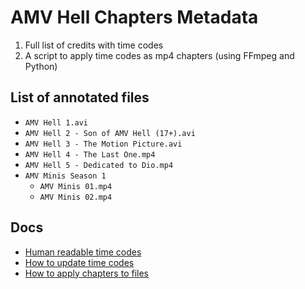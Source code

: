 # AMV Hell Chapters Metadata

1. Full list of credits with time codes
2. A script to apply time codes as mp4 chapters (using FFmpeg and Python)

## List of annotated files

* `AMV Hell 1.avi`
* `AMV Hell 2 - Son of AMV Hell (17+).avi`
* `AMV Hell 3 - The Motion Picture.avi`
* `AMV Hell 4 - The Last One.mp4`
* `AMV Hell 5 - Dedicated to Dio.mp4`
* `AMV Minis Season 1`
  * `AMV Minis 01.mp4`
  * `AMV Minis 02.mp4`

## Docs

* [Human readable time codes](src)
* [How to update time codes](docs/updating.md)
* [How to apply chapters to files](docs/applying.md)
